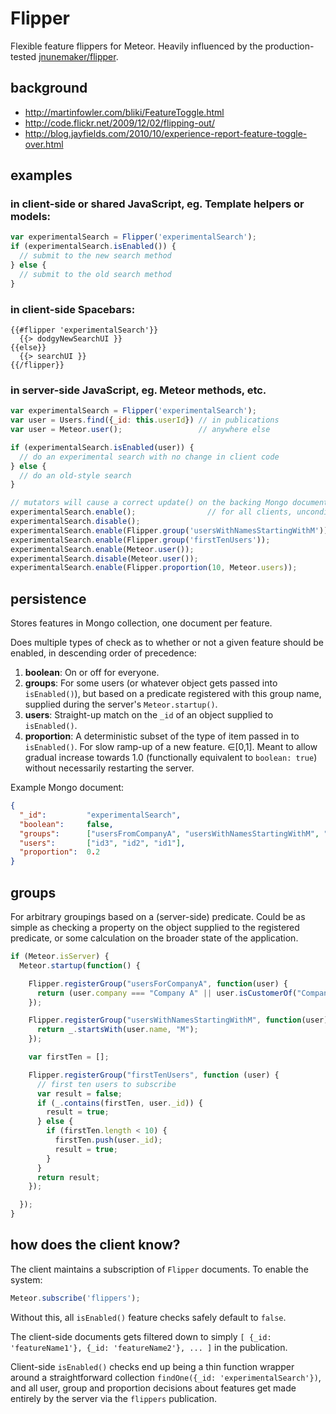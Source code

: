 Flipper
=======

Flexible feature flippers for Meteor. Heavily influenced by the
production-tested [jnunemaker/flipper](https://github.com/jnunemaker/flipper).

background
----------

- http://martinfowler.com/bliki/FeatureToggle.html
- http://code.flickr.net/2009/12/02/flipping-out/
- http://blog.jayfields.com/2010/10/experience-report-feature-toggle-over.html

examples
--------

### in client-side or shared JavaScript, eg. Template helpers or models:

```JavaScript
var experimentalSearch = Flipper('experimentalSearch');
if (experimentalSearch.isEnabled()) {
  // submit to the new search method
} else {
  // submit to the old search method
}
```

### in client-side Spacebars:

```Handlebars
{{#flipper 'experimentalSearch'}}
  {{> dodgyNewSearchUI }}
{{else}}
  {{> searchUI }}
{{/flipper}}
```

### in server-side JavaScript, eg. Meteor methods, etc.

```JavaScript
var experimentalSearch = Flipper('experimentalSearch');
var user = Users.find({_id: this.userId}) // in publications
var user = Meteor.user();                 // anywhere else

if (experimentalSearch.isEnabled(user)) {
  // do an experimental search with no change in client code
} else {
  // do an old-style search
}

// mutators will cause a correct update() on the backing Mongo document
experimentalSearch.enable();                // for all clients, unconditionally
experimentalSearch.disable();               
experimentalSearch.enable(Flipper.group('usersWithNamesStartingWithM'));
experimentalSearch.enable(Flipper.group('firstTenUsers'));
experimentalSearch.enable(Meteor.user());
experimentalSearch.disable(Meteor.user());
experimentalSearch.enable(Flipper.proportion(10, Meteor.users));
```

persistence
-----------

Stores features in Mongo collection, one document per feature.

Does multiple types of check as to whether or not a given feature should be
enabled, in descending order of precedence:

1. **boolean**: On or off for everyone.
2. **groups**: For some users (or whatever object gets passed into
   `isEnabled()`), but based on a predicate registered with this group name,
   supplied during the server's `Meteor.startup()`.
3. **users**: Straight-up match on the `_id` of an object supplied to
   `isEnabled()`.
4. **proportion**: A deterministic subset of the type of item passed in to
   `isEnabled()`. For slow ramp-up of a new feature. ∈[0,1]. Meant to allow
   gradual increase towards 1.0 (functionally equivalent to `boolean: true`)
   without necessarily restarting the server.

Example Mongo document:

```JSON
{
  "_id":         "experimentalSearch",
  "boolean":     false,
  "groups":      ["usersFromCompanyA", "usersWithNamesStartingWithM", "firstTenUsers"],
  "users":       ["id3", "id2", "id1"],
  "proportion":  0.2
}
```

groups
------

For arbitrary groupings based on a (server-side) predicate. Could be as simple
as checking a property on the object supplied to the registered predicate, or
some calculation on the broader state of the application. 

```JavaScript
if (Meteor.isServer) {
  Meteor.startup(function() {

    Flipper.registerGroup("usersForCompanyA", function(user) {
      return (user.company === "Company A" || user.isCustomerOf("Company A"));
    });

    Flipper.registerGroup("usersWithNamesStartingWithM", function(user) {
      return _.startsWith(user.name, "M");
    });

    var firstTen = [];

    Flipper.registerGroup("firstTenUsers", function (user) {
      // first ten users to subscribe
      var result = false;
      if (_.contains(firstTen, user._id)) {
        result = true;
      } else {
        if (firstTen.length < 10) {
          firstTen.push(user._id);
          result = true;
        }
      }
      return result;
    });

  });
}
```

how does the client know?
-------------------------
The client maintains a subscription of `Flipper` documents. To enable the system:

```JavaScript
Meteor.subscribe('flippers');
```

Without this, all `isEnabled()` feature checks safely default to `false`.

The client-side documents gets filtered down to simply `[ {_id: 'featureName1'}, {_id: 'featureName2'}, ... ]` in the publication.

Client-side `isEnabled()` checks end up being a thin function wrapper around a
straightforward collection `findOne({_id: 'experimentalSearch'})`, and all
user, group and proportion decisions about features get made entirely by the
server via the `flippers` publication.

